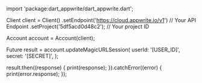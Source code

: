 import 'package:dart_appwrite/dart_appwrite.dart';

Client client = Client()
  .setEndpoint('https://cloud.appwrite.io/v1') // Your API Endpoint
  .setProject('5df5acd0d48c2'); // Your project ID

Account account = Account(client);

Future result = account.updateMagicURLSession(
  userId: '[USER_ID]',
  secret: '[SECRET]',
);

result.then((response) {
  print(response);
}).catchError((error) {
  print(error.response);
});
